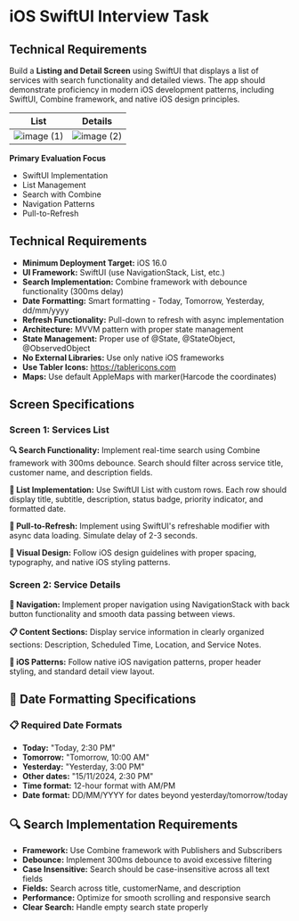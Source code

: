 # iOS SwiftUI Interview Task

## Technical Requirements

Build a **Listing and Detail Screen** using SwiftUI that displays a list of services with search functionality and detailed views. The app should demonstrate proficiency in modern iOS development patterns, including SwiftUI, Combine framework, and native iOS design principles.

| List | Details |
|---------|---------|
|![image (1)](https://github.com/user-attachments/assets/16683613-ff6d-4642-b151-d3e7a18fe50e)|![image (2)](https://github.com/user-attachments/assets/bfe16b7a-235e-4e5c-8873-4cbcb9e4043d)|


**Primary Evaluation Focus** 
- SwiftUI Implementation 
- List Management 
- Search with Combine 
- Navigation Patterns 
- Pull-to-Refresh

## Technical Requirements

- **Minimum Deployment Target:** iOS 16.0
- **UI Framework:** SwiftUI (use NavigationStack, List, etc.)
- **Search Implementation:** Combine framework with debounce functionality (300ms delay)
- **Date Formatting:** Smart formatting - Today, Tomorrow, Yesterday, dd/mm/yyyy
- **Refresh Functionality:** Pull-down to refresh with async implementation
- **Architecture:** MVVM pattern with proper state management
- **State Management:** Proper use of @State, @StateObject, @ObservedObject
- **No External Libraries:** Use only native iOS frameworks
- **Use Tabler Icons:** https://tablericons.com
- **Maps:** Use default AppleMaps with marker(Harcode the coordinates)



## Screen Specifications

### Screen 1: Services List

**🔍 Search Functionality:** Implement real-time search using Combine framework with 300ms debounce. Search should filter across service title, customer name, and description fields.

**📝 List Implementation:** Use SwiftUI List with custom rows. Each row should display title, subtitle, description, status badge, priority indicator, and formatted date.

**🔄 Pull-to-Refresh:** Implement using SwiftUI's refreshable modifier with async data loading. Simulate delay of 2-3 seconds.

**🎨 Visual Design:** Follow iOS design guidelines with proper spacing, typography, and native iOS styling patterns.

### Screen 2: Service Details

**🧭 Navigation:** Implement proper navigation using NavigationStack with back button functionality and smooth data passing between views.

**📋 Content Sections:** Display service information in clearly organized sections: Description, Scheduled Time, Location, and Service Notes.

**📱 iOS Patterns:** Follow native iOS navigation patterns, proper header styling, and standard detail view layout.

## 📅 Date Formatting Specifications

### 📋 Required Date Formats

- **Today:** "Today, 2:30 PM"
- **Tomorrow:** "Tomorrow, 10:00 AM"
- **Yesterday:** "Yesterday, 3:00 PM"
- **Other dates:** "15/11/2024, 2:30 PM"
- **Time format:** 12-hour format with AM/PM
- **Date format:** DD/MM/YYYY for dates beyond yesterday/tomorrow/today

## 🔍 Search Implementation Requirements

- **Framework:** Use Combine framework with Publishers and Subscribers
- **Debounce:** Implement 300ms debounce to avoid excessive filtering
- **Case Insensitive:** Search should be case-insensitive across all text fields
- **Fields:** Search across title, customerName, and description
- **Performance:** Optimize for smooth scrolling and responsive search
- **Clear Search:** Handle empty search state properly
